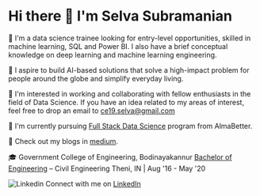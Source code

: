 # Hi there 👋 I'm Selva Subramanian 

🔭 I'm a data science trainee looking for entry-level opportunities, skilled in machine learning, SQL and Power BI. I also have a brief conceptual knowledge on deep learning and machine learning engineering.

💬 I aspire to build AI-based solutions that solve a high-impact problem for people around the globe and simplify everyday living.

👯 I'm interested in working and collaborating with fellow enthusiasts in the field of Data Science. If you have an idea related to my areas of interest, feel free to drop an email to ce19.selva@gmail.com

🌱 I'm currently pursuing [Full Stack Data Science](https://www.almabetter.com/courses/data-science-pro-program) program from AlmaBetter. 

📝 Check out my blogs in [medium](https://medium.com/@ce19-selva).

🎓 Government College of Engineering, Bodinayakannur
[Bachelor of Engineering](https://drive.google.com/file/d/14uwzxsfoXrRKeaowpAnalOaGLiwi598Q/view?usp=sharing) – Civil Engineering	Theni, IN | Aug '16 - May '20
 
![Linkedin](https://i.stack.imgur.com/gVE0j.png) Connect with me on [LinkedIn](https://www.linkedin.com/in/selva-subramanian-957361191/)
